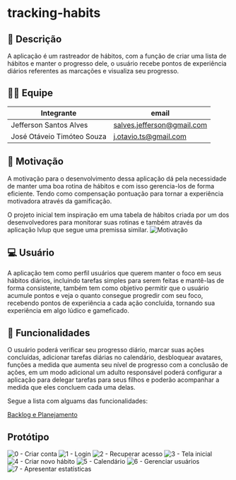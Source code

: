 # tracking-habits

## 📖 Descrição

A aplicação é um rastreador de hábitos, com a função de criar uma lista de hábitos e manter o progresso dele, o usuário recebe pontos de experiência diários referentes as marcações e visualiza seu progresso.

## 👨‍🦱 Equipe

| Integrante | email |
|-------|-------|
|Jefferson Santos Alves | salves.jefferson@gmail.com |
|José Otáveio Timóteo Souza | j.otavio.ts@gmail.com |

## 🧨 Motivação

A motivação para o desenvolvimento dessa aplicação dá pela necessidade de manter uma boa rotina de hábitos e com isso gerencia-los de forma eficiente. Tendo como compensação pontuação para tornar a experiência motivadora através da gamificação.

O projeto inicial tem inspiração em uma tabela de hábitos criada por um dos desenvolvedores para monitorar suas rotinas e também através da aplicação lvlup que segue uma premissa similar.
![Motivação](https://github.com/user-attachments/assets/64afcc33-86cc-4b43-b0ac-ee3da9cbf32f)

## 💻 Usuário

A aplicação tem como perfil usuários que querem manter o foco em seus hábitos diários, incluindo tarefas simples para serem feitas e mantê-las de forma consistente, também tem como objetivo permitir que o usuário acumule pontos e veja o quanto consegue progredir com seu foco, recebendo pontos de experiência a cada ação concluída, tornando sua experiência em algo lúdico e gameficado.

## 📱 Funcionalidades

O usuário poderá verificar seu progresso diário, marcar suas ações concluídas, adicionar tarefas diárias no calendário, desbloquear avatares, funções a medida que aumenta seu nível de progresso com a conclusão de ações, em um modo adicional um adulto responsável poderá configurar a aplicação para delegar tarefas para seus filhos e poderão acompanhar a medida que eles concluem cada uma delas.

Segue a lista com alguams das funcionalidades:

[Backlog e Planejamento](https://docs.google.com/document/d/1NYXU0S8gqSdGIJaRYHmuH6UxZloxl5hjMKcLHVbipd4/edit?usp=sharing)

## Protótipo

![0 - Criar conta](https://github.com/user-attachments/assets/c6f03684-d5ad-4bff-8452-7d5c5a8ceec7)
![1 - Login](https://github.com/user-attachments/assets/e824793a-c7ac-4ef5-b6fc-a086fb7de6b6)
![2 - Recuperar acesso](https://github.com/user-attachments/assets/3851f853-e7dd-412c-9977-4a5ffbb8dfb0)
![3 - Tela inicial](https://github.com/user-attachments/assets/e5201008-72d5-4f88-8472-322e35147d46)
![4 - Criar novo hábito](https://github.com/user-attachments/assets/20a1cc5b-cd9a-471a-a120-4ba8f787ea6c)
![5 - Calendário](https://github.com/user-attachments/assets/299724dc-1e02-491f-b101-970c2e0e499e)
![6 - Gerenciar usuários](https://github.com/user-attachments/assets/86b03613-ed29-4ef0-be1a-b40f62f3b6a9)
![7 - Apresentar estatísticas](https://github.com/user-attachments/assets/8308cff4-7002-49bd-8560-f5b4d3917ff9)


